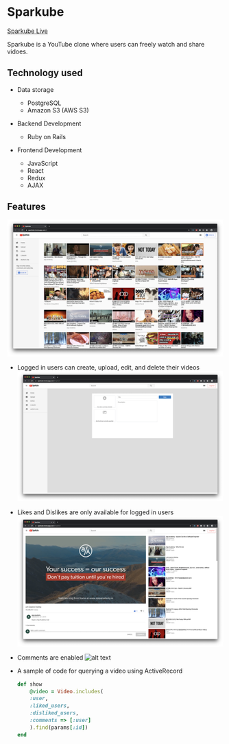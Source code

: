 # Sparkube

[Sparkube Live](http://sparkube.herokuapp.com/#/)

Sparkube is a YouTube clone where users can freely watch and share vidoes.

## Technology used
- Data storage

    - PostgreSQL
    - Amazon S3 (AWS S3)

- Backend Development

    - Ruby on Rails

- Frontend Development

    - JavaScript
    - React
    - Redux
    - AJAX


## Features
![alt text](./app/assets/images/video_index.png)


* Logged in users can create, upload, edit, and delete their videos
    ![alt text](./app/assets/images/video_form.png)

* Likes and Dislikes are only available for logged in users
    ![alt text](./app/assets/images/video_show.png)

* Comments are enabled
    ![alt text](./app/assets/images/)


* A sample of code for querying a video using ActiveRecord
    ```ruby
    def show
        @video = Video.includes(
        :user,
        :liked_users,
        :disliked_users,
        :comments => [:user]
        ).find(params[:id])
    end
    ```
